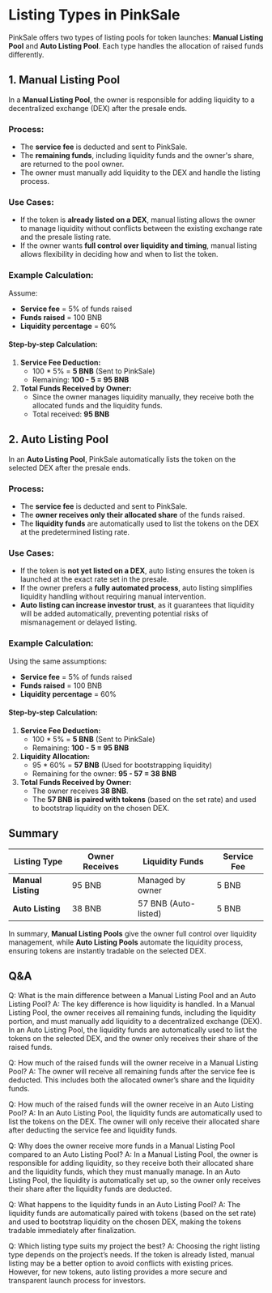 # Listing Types in PinkSale

PinkSale offers two types of listing pools for token launches: **Manual Listing Pool** and **Auto Listing Pool**. Each type handles the allocation of raised funds differently.

## 1. Manual Listing Pool

In a **Manual Listing Pool**, the owner is responsible for adding liquidity to a decentralized exchange (DEX) after the presale ends.

### **Process:**

-   The **service fee** is deducted and sent to PinkSale.
-   The **remaining funds**, including liquidity funds and the owner's share, are returned to the pool owner.
-   The owner must manually add liquidity to the DEX and handle the listing process.

### **Use Cases:**

-   If the token is **already listed on a DEX**, manual listing allows the owner to manage liquidity without conflicts between the existing exchange rate and the presale listing rate.
-   If the owner wants **full control over liquidity and timing**, manual listing allows flexibility in deciding how and when to list the token.

### Example Calculation:

Assume:

-   **Service fee** = 5% of funds raised
-   **Funds raised** = 100 BNB
-   **Liquidity percentage** = 60%

#### Step-by-step Calculation:

1. **Service Fee Deduction:**
    - 100 \* 5% = **5 BNB** (Sent to PinkSale)
    - Remaining: **100 - 5 = 95 BNB**
2. **Total Funds Received by Owner:**
    - Since the owner manages liquidity manually, they receive both the allocated funds and the liquidity funds.
    - Total received: **95 BNB**

## 2. Auto Listing Pool

In an **Auto Listing Pool**, PinkSale automatically lists the token on the selected DEX after the presale ends.

### **Process:**

-   The **service fee** is deducted and sent to PinkSale.
-   The **owner receives only their allocated share** of the funds raised.
-   The **liquidity funds** are automatically used to list the tokens on the DEX at the predetermined listing rate.

### **Use Cases:**

-   If the token is **not yet listed on a DEX**, auto listing ensures the token is launched at the exact rate set in the presale.
-   If the owner prefers a **fully automated process**, auto listing simplifies liquidity handling without requiring manual intervention.
-   **Auto listing can increase investor trust**, as it guarantees that liquidity will be added automatically, preventing potential risks of mismanagement or delayed listing.

### Example Calculation:

Using the same assumptions:

-   **Service fee** = 5% of funds raised
-   **Funds raised** = 100 BNB
-   **Liquidity percentage** = 60%

#### Step-by-step Calculation:

1. **Service Fee Deduction:**
    - 100 \* 5% = **5 BNB** (Sent to PinkSale)
    - Remaining: **100 - 5 = 95 BNB**
2. **Liquidity Allocation:**
    - 95 \* 60% = **57 BNB** (Used for bootstrapping liquidity)
    - Remaining for the owner: **95 - 57 = 38 BNB**
3. **Total Funds Received by Owner:**
    - The owner receives **38 BNB**.
    - The **57 BNB is paired with tokens** (based on the set rate) and used to bootstrap liquidity on the chosen DEX.

## Summary

| Listing Type       | Owner Receives | Liquidity Funds      | Service Fee |
| ------------------ | -------------- | -------------------- | ----------- |
| **Manual Listing** | 95 BNB         | Managed by owner     | 5 BNB       |
| **Auto Listing**   | 38 BNB         | 57 BNB (Auto-listed) | 5 BNB       |

In summary, **Manual Listing Pools** give the owner full control over liquidity management, while **Auto Listing Pools** automate the liquidity process, ensuring tokens are instantly tradable on the selected DEX.

## Q&A

Q: What is the main difference between a Manual Listing Pool and an Auto Listing Pool?
A: The key difference is how liquidity is handled. In a Manual Listing Pool, the owner receives all remaining funds, including the liquidity portion, and must manually add liquidity to a decentralized exchange (DEX). In an Auto Listing Pool, the liquidity funds are automatically used to list the tokens on the selected DEX, and the owner only receives their share of the raised funds.

Q: How much of the raised funds will the owner receive in a Manual Listing Pool?
A: The owner will receive all remaining funds after the service fee is deducted. This includes both the allocated owner’s share and the liquidity funds.

Q: How much of the raised funds will the owner receive in an Auto Listing Pool?
A: In an Auto Listing Pool, the liquidity funds are automatically used to list the tokens on the DEX. The owner will only receive their allocated share after deducting the service fee and liquidity funds.

Q: Why does the owner receive more funds in a Manual Listing Pool compared to an Auto Listing Pool?
A: In a Manual Listing Pool, the owner is responsible for adding liquidity, so they receive both their allocated share and the liquidity funds, which they must manually manage. In an Auto Listing Pool, the liquidity is automatically set up, so the owner only receives their share after the liquidity funds are deducted.

Q: What happens to the liquidity funds in an Auto Listing Pool?
A: The liquidity funds are automatically paired with tokens (based on the set rate) and used to bootstrap liquidity on the chosen DEX, making the tokens tradable immediately after finalization.

Q: Which listing type suits my project the best?
A: Choosing the right listing type depends on the project’s needs. If the token is already listed, manual listing may be a better option to avoid conflicts with existing prices. However, for new tokens, auto listing provides a more secure and transparent launch process for investors.
